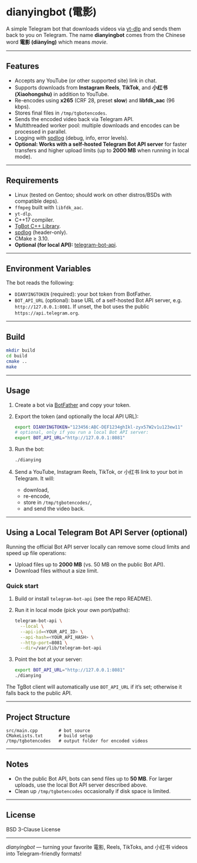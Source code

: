 # dianyingbot (電影)

A simple Telegram bot that downloads videos via [yt-dlp](https://github.com/yt-dlp/yt-dlp) and sends them back to you on Telegram.
The name **dianyingbot** comes from the Chinese word **電影 (diànyǐng)** which means *movie*.

---

## Features

* Accepts any YouTube (or other supported site) link in chat.
* Supports downloads from **Instagram Reels**, **TikTok**, and **小红书 (Xiaohongshu)** in addition to YouTube.
* Re-encodes using **x265** (CRF 28, preset **slow**) and **libfdk\_aac** (96 kbps).
* Stores final files in `/tmp/tgbotencodes`.
* Sends the encoded video back via Telegram API.
* Multithreaded worker pool: multiple downloads and encodes can be processed in parallel.
* Logging with [spdlog](https://github.com/gabime/spdlog) (debug, info, error levels).
* **Optional: Works with a self-hosted Telegram Bot API server** for faster transfers and higher upload limits (up to **2000 MB** when running in local mode).

---

## Requirements

* Linux (tested on Gentoo; should work on other distros/BSDs with compatible deps).
* `ffmpeg` built with `libfdk_aac`.
* `yt-dlp`.
* C++17 compiler.
* [TgBot C++ Library](https://github.com/reo7sp/tgbot-cpp).
* [spdlog](https://github.com/gabime/spdlog) (header-only).
* CMake ≥ 3.10.
* **Optional (for local API):** [telegram-bot-api](https://github.com/tdlib/telegram-bot-api).

---

## Environment Variables

The bot reads the following:

* `DIANYINGTOKEN` (required): your bot token from BotFather.
* `BOT_API_URL` (optional): base URL of a self-hosted Bot API server, e.g. `http://127.0.0.1:8081`. If unset, the bot uses the public `https://api.telegram.org`.

---

## Build

```bash
mkdir build
cd build
cmake ..
make
```

---

## Usage

1. Create a bot via [BotFather](https://core.telegram.org/bots#botfather) and copy your token.
2. Export the token (and optionally the local API URL):

   ```bash
   export DIANYINGTOKEN="123456:ABC-DEF1234ghIkl-zyx57W2v1u123ew11"
   # optional, only if you run a local Bot API server:
   export BOT_API_URL="http://127.0.0.1:8081"
   ```
3. Run the bot:

   ```bash
   ./dianying
   ```
4. Send a YouTube, Instagram Reels, TikTok, or 小红书 link to your bot in Telegram. It will:

   * download,
   * re-encode,
   * store in `/tmp/tgbotencodes/`,
   * and send the video back.

---

## Using a Local Telegram Bot API Server (optional)

Running the official Bot API server locally can remove some cloud limits and speed up file operations:

* Upload files up to **2000 MB** (vs. 50 MB on the public Bot API).
* Download files without a size limit.

### Quick start

1. Build or install `telegram-bot-api` (see the repo README).
2. Run it in local mode (pick your own port/paths):

   ```bash
   telegram-bot-api \
     --local \
     --api-id=<YOUR_API_ID> \
     --api-hash=<YOUR_API_HASH> \
     --http-port=8081 \
     --dir=/var/lib/telegram-bot-api
   ```
3. Point the bot at your server:

   ```bash
   export BOT_API_URL="http://127.0.0.1:8081"
   ./dianying
   ```

The TgBot client will automatically use `BOT_API_URL` if it’s set; otherwise it falls back to the public API.

---

## Project Structure

```
src/main.cpp        # bot source
CMakeLists.txt      # build setup
/tmp/tgbotencodes   # output folder for encoded videos
```

---

## Notes

* On the public Bot API, bots can send files up to **50 MB**. For larger uploads, use the local Bot API server described above.
* Clean up `/tmp/tgbotencodes` occasionally if disk space is limited.

---

## License

BSD 3-Clause License

---

*dianyingbot* — turning your favorite 電影, Reels, TikToks, and 小红书 videos into Telegram-friendly formats!

